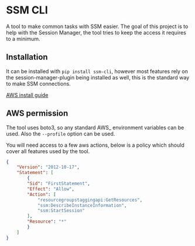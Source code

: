 # SSM CLI

A tool to make common tasks with SSM easier. The goal of this project is to help with the Session Manager, the tool tries to keep the access it requires to a minimum.

## Installation

It can be installed with `pip install ssm-cli`, however most features rely on the session-manager-plugin being installed as well, this is the standard way to make SSM connections.

[AWS install guide](https://docs.aws.amazon.com/systems-manager/latest/userguide/session-manager-working-with-install-plugin.html)

## AWS permission

The tool uses boto3, so any standard AWS_ environment variables can be used. Also the `--profile` option can be used.

You will need access to a few aws actions, below is a policy which should cover all features used by the tool.
```json
{
    "Version": "2012-10-17",
    "Statement": [
        {
        "Sid": "FirstStatement",
        "Effect": "Allow",
        "Action": [
            "resourcegroupstaggingapi:GetResources",
            "ssm:DescribeInstanceInformation",
            "ssm:StartSession"
        ],
        "Resource": "*"
        }
    ]
}
```
